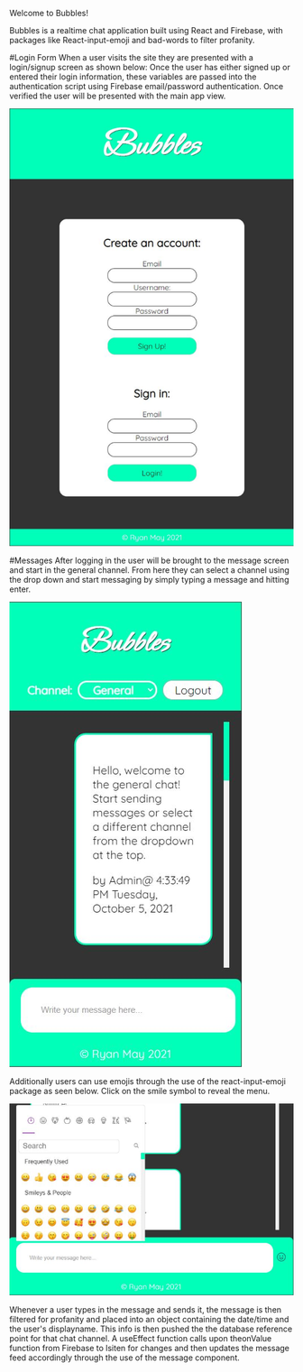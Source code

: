 Welcome to Bubbles!

Bubbles is a realtime chat application built using React and Firebase, with packages like React-input-emoji and bad-words to filter profanity. 

#Login Form
When a user visits the site they are presented with a login/signup screen as shown below: Once the user has either signed up or entered their login information, these variables are passed into the authentication script using Firebase email/password authentication. Once verified the user will be presented with the main app view.

![Login page view for Bubbles app](/images/login.png)

#Messages
After logging in the user will be brought to the message screen and start in the general channel. From here they can select a channel using the drop down and start messaging by simply typing a message and hitting enter.

![Messaging section view of the Bubbles app.](/images/bubbles.png)

Additionally users can use emojis through the use of the react-input-emoji package as seen below. Click on the smile symbol to reveal the menu.

![Emoji menu view from the Bubbles app](/images/emojiInput.png)

Whenever a user types in the message and sends it, the message is then filtered for profanity and placed into an object containing the date/time and the user's displayname. This info is then pushed the the database reference point for that chat channel. A useEffect function calls upon theonValue function from Firebase to lsiten for changes and then updates the message feed accordingly through the use of the message component.



